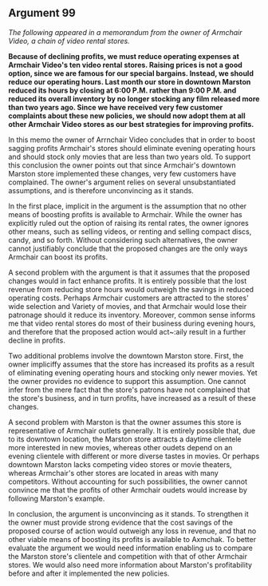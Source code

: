 
Argument 99
---------------------------

*The following appeared in a memorandum from the owner of Armchair Video, a chain of video
rental stores.*

**Because of declining profits, we must reduce operating expenses at Armchair Video's ten
video rental stores. Raising prices is not a good option, since we are famous for our special
bargains. Instead, we should reduce our operating hours. Last month our store in downtown
Marston reduced its hours by closing at 6:00 P.M. rather than 9:00 P.M. and reduced its overall
inventory by no longer stocking any film released more than two years ago. Since we have
received very few customer complaints about these new policies, we should now adopt them
at all other Armchair Video stores as our best strategies for improving profits.**


In this memo the owner of Arrnchair Video concludes that in order to boost sagging profits
Armchair's stores should eliminate evening operating hours and should stock only movies that
are less than two years old. To support this conclusion the owner points out that since
Armchair's downtown Marston store implemented these changes, very few customers have
complained. The owner's argument relies on several unsubstantiated assumptions, and is
therefore unconvincing as it stands.

In the first place, implicit in the argument is the assumption that no other means of boosting
profits is available to Armchair. While the owner has explicitly ruled out the option of raising its
rental rates, the owner ignores other means, such as selling videos, or renting and selling
compact discs, candy, and so forth. Without considering such alternatives, the owner cannot
justifiably conclude that the proposed changes are the only ways Armchair can boost its
profits.

A second problem with the argument is that it assumes that the proposed changes would in
fact enhance profits. It is entirely possible that the lost revenue from reducing store hours
would outweigh the savings in reduced operating costs. Perhaps Armchair customers are
attracted to the stores' wide selection and Variety of movies, and that Armchair would lose their
patronage should it reduce its inventory. Moreover, common sense informs me that video
rental stores do most of their business during evening hours, and therefore that the proposed
action would act~:aily result in a further decline in profits.

Two additional problems involve the downtown Marston store. First, the owner impliciffy
assumes that the store has increased its profits as a result of eliminating evening operating
hours and stocking only newer movies. Yet the owner provides no evidence to support this
assumption. One cannot infer from the mere fact that the store's patrons have not complained
that the store's business, and in turn profits, have increased as a result of these changes.

A second problem with Marston is that the owner assumes this store is representative of
Armchair outlets generally. It is entirely possible that, due to its downtown location, the Marston
store attracts a daytime clientele more interested in new movies, whereas other oudets
depend on an evening clientele with different or more diverse tastes in movies. Or perhaps
downtown Marston lacks competing video stores or movie theaters, whereas Armchair's other
stores are located in areas with many competitors. Without accounting for such possibilities,
the owner cannot convince me that the profits of other Armchair oudets would increase by
following Marston's example.

In conclusion, the argument is unconvincing as it stands. To strengthen it the owner must
provide strong evidence that the cost savings of the proposed course of action would outweigh
any loss in revenue, and that no other viable means of boosting its profits is available to
Axmchak. To better evaluate the argument we would need information enabling us to compare
the Marston store's clientele and competition with that of other Armchair stores. We would also
need more information about Marston's profitability before and after it implemented the new
policies.

